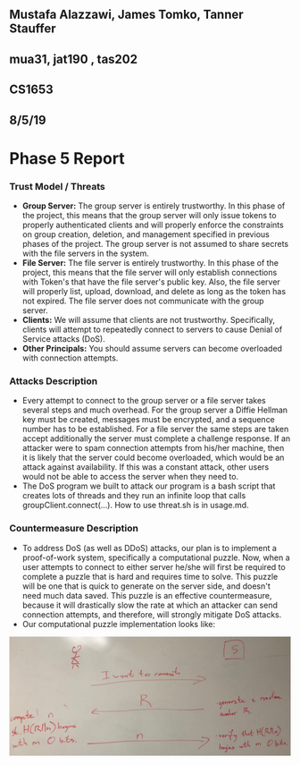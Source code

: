 ## Mustafa Alazzawi, James Tomko, Tanner Stauffer
## mua31, jat190 , tas202
## CS1653
## 8/5/19
# Phase 5 Report
### Trust Model / Threats
* **Group Server:** The group server is entirely trustworthy. In this phase of the project, this means that the group server will only issue tokens to properly authenticated clients and will properly enforce the constraints on group creation, deletion, and management specified in previous phases of the project. The group server is not assumed to share secrets with the file servers in the system.
* **File Server:** The file server is entirely trustworthy. In this phase of the project, this means that the file server will only establish connections with Token's that have the file server's public key. Also, the file server will properly list, upload, download, and delete as long as the token has not expired. The file server does not communicate with the group server.
* **Clients:** We will assume that clients are not trustworthy. Specifically, clients will attempt to repeatedly connect to servers to cause Denial of Service attacks (DoS).
* **Other Principals:** You should assume servers can become overloaded with connection attempts.

### Attacks Description
* Every attempt to connect to the group server or a file server takes several steps and much overhead. For the group server a Diffie Hellman key must be created, messages must be encrypted, and a sequence number has to be established. For a file server the same steps are taken accept additionally the server must complete a challenge response. If an attacker were to spam connection attempts from his/her machine, then it is likely that the server could become overloaded, which would be an attack against availability. If this was a constant attack, other users would not be able to access the server when they need to.
* The DoS program we built to attack our program is a bash script that creates lots of threads and they run an infinite loop that calls groupClient.connect(...). How to use threat.sh is in usage.md.

### Countermeasure Description
* To address DoS (as well as DDoS) attacks, our plan is to implement a proof-of-work system, specifically a computational puzzle. Now, when a user attempts to connect to either server he/she will first be required to complete a puzzle that is hard and requires time to solve. This puzzle will be one that is quick to generate on the server side, and doesn't need much data saved. This puzzle is an effective countermeasure, because it will drastically slow the rate at which an attacker can send connection attempts, and therefore, will strongly mitigate DoS attacks.
* Our computational puzzle implementation looks like:

![Client - GS](report_img/phase5_puzzle.jpg)
